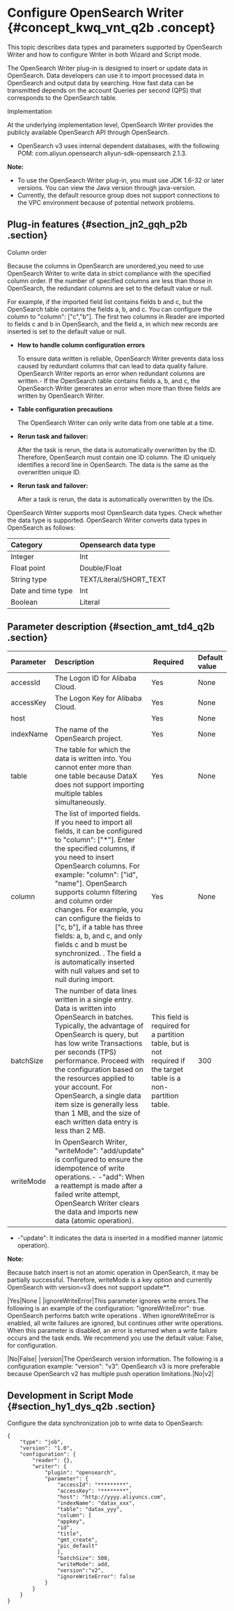 # Configure OpenSearch Writer {#concept_kwq_vnt_q2b .concept}

This topic describes data types and parameters supported by OpenSearch Writer and how to configure Writer in both Wizard and Script mode.

The OpenSearch Writer plug-in is designed to insert or update data in OpenSearch. Data developers can use it to import processed data in OpenSearch and output data by searching. How fast data can be transmitted depends on the account Queries per second \(QPS\) that corresponds to the OpenSearch table.

Implementation

At the underlying implementation level, OpenSearch Writer provides the publicly available OpenSearch API through OpenSearch.

-   OpenSearch v3 uses internal dependent databases, with the following POM: com.aliyun.opensearch aliyun-sdk-opensearch 2.1.3.

**Note:** 

-   To use the OpenSearch Writer plug-in, you must use JDK 1.6-32 or later versions. You can view the Java version through java-version.
-   Currently, the default resource group does not support connections to the VPC environment because of potential network problems.

## Plug-in features {#section_jn2_gqh_p2b .section}

Column order

Because the columns in OpenSearch are unordered,you need to use OpenSearch Writer to write data in strict compliance with the specified column order. If the number of specified columns are less than those in OpenSearch, the redundant columns are set to the default value or null.

For example, if the imported field list contains fields b and c, but the OpenSearch table contains the fields a, b, and c. You can configure the column to "column": \["c","b"\]. The first two columns in Reader are imported to fields c and b in OpenSearch, and the field a, in which new records are inserted is set to the default value or null.

-   **How to handle column configuration errors**

    To ensure data written is reliable, OpenSearch Writer prevents data loss caused by redundant columns that can lead to data quality failure. OpenSearch Writer reports an error when redundant columns are written.- If the OpenSearch table contains fields a, b, and c, the OpenSearch Writer generates an error when more than three fields are written by OpenSearch Writer.

-   **Table configuration precautions**

    The OpenSearch Writer can only write data from one table at a time.

-   **Rerun task and failover:**

    After the task is rerun, the data is automatically overwritten by the ID. Therefore, OpenSearch must contain one ID column. The ID uniquely identifies a record line in OpenSearch. The data is the same as the overwritten unique ID.

-   **Rerun task and failover:**

    After a task is rerun, the data is automatically overwritten by the IDs.


OpenSearch Writer supports most OpenSearch data types. Check whether the data type is supported. OpenSearch Writer converts data types in OpenSearch as follows:

|Category|Opensearch data type|
|:-------|:-------------------|
|Integer|Int|
|Float point|Double/Float|
|String type|TEXT/Literal/SHORT\_TEXT|
|Date and time type|Int|
|Boolean|Literal|

## Parameter description​ {#section_amt_td4_q2b .section}

|Parameter|Description| Required|Default value|
|:--------|:----------|:--------|:------------|
|accessId|The Logon ID for Alibaba Cloud.|Yes|None |
|accessKey|The Logon Key for Alibaba Cloud.|Yes|None |
|host| |Yes|None |
|indexName|The name of the OpenSearch project.|Yes|None |
|table|The table for which the data is written into. You cannot enter more than one table because DataX does not support importing multiple tables simultaneously.|Yes|None |
|column|The list of imported fields. If you need to import all fields, it can be configured to "column": \["\*"\]. Enter the specified columns, if you need to insert OpenSearch columns. For example: "column": \["id", "name"\]. OpenSearch supports column filtering and column order changes. For example, you can configure the fields to \["c, b"\], if a table has three fields: a, b, and c, and only fields c and b must be synchronized. . The field a is automatically inserted with null values and set to null during import.|Yes|None |
|batchSize|The number of data lines written in a single entry. Data is written into OpenSearch in batches. Typically, the advantage of OpenSearch is query, but has low write Transactions per seconds \(TPS\) performance. Proceed with the configuration based on the resources applied to your account. For OpenSearch, a single data item size is generally less than 1 MB, and the size of each written data entry is less than 2 MB.|This field is required for a partition table, but is not required if the target table is a non-partition table.|300|
|writeMode|In OpenSearch Writer, "writeMode": "add/update" is configured to ensure the idempotence of write operations.-   -"add": When a reattempt is made after a failed write attempt, OpenSearch Writer clears the data and imports new data \(atomic operation\).
-   -"update": It indicates the data is inserted in a modified manner \(atomic operation\).

**Note:** 

Because batch insert is not an atomic operation in OpenSearch, it may be partially successful. Therefore, writeMode is a key option and currently OpenSearch with version=v3 does not support update\*\*.


|Yes|None |
|ignoreWriteError|This parameter ignores write errors.The following is an example of the configuration: "ignoreWriteError": true. OpenSearch performs batch write operations . When ignoreWriteError is enabled, all write failures are ignored, but continues other write operations. When this parameter is disabled, an error is returned when a write failure occurs and the task ends. We recommend you use the default value: False, for configuration.

|No|False|
|version|The OpenSearch version information. The following is a configuration example: "version": "v3". OpenSearch v3 is more preferable because OpenSearch v2 has multiple push operation limitations.|No|v2|

## Development in Script Mode {#section_hy1_dys_q2b .section}

Configure the data synchronization job to write data to OpenSearch:

```language-json
{
    "type": "job",
    "version": "1.0",
    "configuration": {
        "reader": {},
        "writer": {
            "plugin": "opensearch",
            "parameter": {
                "accessId": "*********",
                "accessKey": "********",
                "host": "http://yyyy.aliyuncs.com",
                "indexName": "datax_xxx",
                "table": "datax_yyy",
                "column": [
                "appkey",
                "id",
                "title",
                "gmt_create",
                "pic_default"
                ],
                "batchSize": 500,
                "writeMode": add,
                "version":"v2",
                "ignoreWriteError": false
            }
        }
    }
}
```

